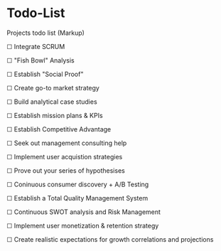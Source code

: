 # Todo-List
Projects todo list (Markup)

☐ Integrate SCRUM

☐ "Fish Bowl" Analysis

☐ Establish "Social Proof"

☐ Create go-to market strategy

☐ Build analytical case studies

☐ Establish mission plans & KPIs

☐ Establish Competitive Advantage

☐ Seek out management consulting help

☐ Implement user acquistion strategies

☐ Prove out your series of hypothesises

☐ Coninuous consumer discovery + A/B Testing

☐ Establish a Total Quality Management System

☐ Continuous SWOT analysis and Risk Management

☐ Implement user monetization & retention strategy

☐ Create realistic expectations for growth correlations and projections
